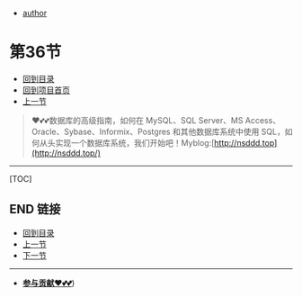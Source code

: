 + [author](https://github.com/3293172751)
# 第36节
+ [回到目录](../README.md)
+ [回到项目首页](../../README.md)
+ [上一节](35.md)
> ❤️💕💕数据库的高级指南，如何在 MySQL、SQL Server、MS Access、Oracle、Sybase、Informix、Postgres 和其他数据库系统中使用 SQL，如何从头实现一个数据库系统，我们开始吧！Myblog:[http://nsddd.top](http://nsddd.top/)
---
[TOC]





## END 链接
+ [回到目录](../README.md)
+ [上一节](35.md)
+ [下一节](37.md)
---
+ [**参与贡献❤️💕💕**](https://nsddd.top/archives/contributors))